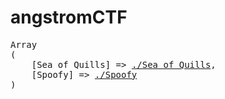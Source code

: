 # angstromCTF

<pre>
Array
(
    [Sea of Quills] => <a href="https://github.com/wetox-team/writeup/tree/master/angstromCTF/Sea of Quills">./Sea of Quills</a>,
    [Spoofy] => <a href="https://github.com/wetox-team/writeup/tree/master/angstromCTF/Spoofy">./Spoofy</a>
)
</pre>
